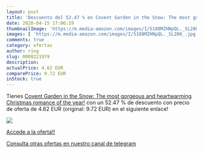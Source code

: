 ```yaml
---
layout: post
title: 'Descuento del 52.47 % en Covent Garden in the Snow: The most gorg'
date: 2020-04-15 17:06:19
thumbnailImage: 'https://m.media-amazon.com/images/I/5108MZHNpQL._SL200_.jpg'
images: [ 'https://m.media-amazon.com/images/I/5108MZHNpQL._SL200_.jpg' ]
comments: true
category: ofertas
author: ring
slug: 0008221979
description:
actualPrice: 4.62 EUR
comparePrice: 9.72 EUR
inStock: true
---
```


Tienes [Covent Garden in the Snow: The most gorgeous and heartwarming Christmas romance of the year!](https://www.amazon.com/dp/0008221979/?tag=redken08-20) con un 52.47 % de descuento con precio de oferta de 4.62 EUR (original: 9.72 EUR) en el siguiente enlace!

[![](https://m.media-amazon.com/images/I/5108MZHNpQL._SL200_.jpg)](https://www.amazon.com/dp/0008221979/?tag=redken08-20)

[Accede a la oferta!!](https://www.amazon.com/dp/0008221979/?tag=redken08-20)

[Consulta otras ofertas en nuestro canal de telegram](https://t.me/s/ofertas25)
